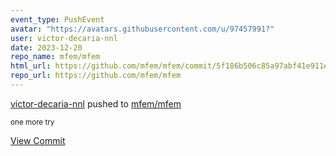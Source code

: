 ```yaml
---
event_type: PushEvent
avatar: "https://avatars.githubusercontent.com/u/97457991?"
user: victor-decaria-nnl
date: 2023-12-20
repo_name: mfem/mfem
html_url: https://github.com/mfem/mfem/commit/5f186b506c85a97abf41e911e1f8dff9f8b855e4
repo_url: https://github.com/mfem/mfem
---
```


<a href='https://github.com/victor-decaria-nnl' target='_blank'>victor-decaria-nnl</a> pushed to <a href='https://github.com/mfem/mfem' target='_blank'>mfem/mfem</a>

<small>one more try</small>

<a href='https://github.com/mfem/mfem/commit/5f186b506c85a97abf41e911e1f8dff9f8b855e4' target='_blank'>View Commit</a>